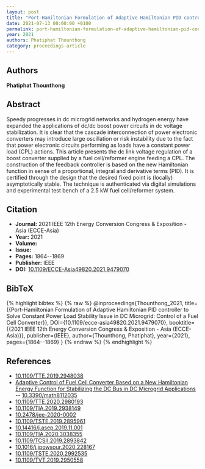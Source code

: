 ```yaml
---
layout: post
title: "Port-Hamiltonian Formulation of Adaptive Hamiltonian PID controller to Solve Constant Power Load Stability Issue in DC Microgrid: Control of a Fuel Cell Converter"
date: 2021-07-13 00:00:00 +0100
permalink: port-hamiltonian-formulation-of-adaptive-hamiltonian-pid-controller-to-solve-constant-power-load-stability-issue-in-dc-microgrid-control-of-a-fuel-cell-converter
year: 2021
authors: Phatiphat Thounthong
category: proceedings-article
---
```

 
## Authors
**Phatiphat Thounthong**
 
## Abstract
Speedy progresses in dc microgrid networks and hydrogen energy have expanded the applications of dc/dc boost power circuits in dc voltage stabilization. It is clear that the cascade interconnection of power electronic converters may introduce large oscillation or risk instability due to the fact that power electronic circuits performing as loads have a constant power load (CPL) actions. This article presents the dc link voltage regulation of a boost converter supplied by a fuel cell/reformer engine feeding a CPL. The construction of the feedback controller is based on the new Hamiltonian function in sense of a proportional, integral and derivative terms (PID). It is certified through the design that the desired fixed point is (locally) asymptotically stable. The technique is authenticated via digital simulations and experimental test bench of a 2.5 kW fuel cell/reformer system.
 
## Citation
- **Journal:** 2021 IEEE 12th Energy Conversion Congress &amp; Exposition - Asia (ECCE-Asia)
- **Year:** 2021
- **Volume:** 
- **Issue:** 
- **Pages:** 1864--1869
- **Publisher:** IEEE
- **DOI:** [10.1109/ECCE-Asia49820.2021.9479070](https://doi.org/10.1109/ECCE-Asia49820.2021.9479070)
 
## BibTeX
{% highlight bibtex %}
{% raw %}
@inproceedings{Thounthong_2021,
  title={{Port-Hamiltonian Formulation of Adaptive Hamiltonian PID controller to Solve Constant Power Load Stability Issue in DC Microgrid: Control of a Fuel Cell Converter}},
  DOI={10.1109/ecce-asia49820.2021.9479070},
  booktitle={{2021 IEEE 12th Energy Conversion Congress &amp; Exposition - Asia (ECCE-Asia)}},
  publisher={IEEE},
  author={Thounthong, Phatiphat},
  year={2021},
  pages={1864--1869}
}
{% endraw %}
{% endhighlight %}
 
## References
- [10.1109/TTE.2019.2948038](https://doi.org/10.1109/TTE.2019.2948038)
- [Adaptive Control of Fuel Cell Converter Based on a New Hamiltonian Energy Function for Stabilizing the DC Bus in DC Microgrid Applications](adaptive-control-of-fuel-cell-converter-based-on-a-new-hamiltonian-energy-function-for-stabilizing-the-dc-bus-in-dc-microgrid-applications) -- [10.3390/math8112035](https://doi.org/10.3390/math8112035)
- [10.1109/TTE.2020.2980193](https://doi.org/10.1109/TTE.2020.2980193)
- [10.1109/TIA.2019.2938149](https://doi.org/10.1109/TIA.2019.2938149)
- [10.2478/jee-2020-0002](https://doi.org/10.2478/jee-2020-0002)
- [10.1109/TSTE.2019.2895961](https://doi.org/10.1109/TSTE.2019.2895961)
- [10.14416/j.asep.2019.11.001](https://doi.org/10.14416/j.asep.2019.11.001)
- [10.1109/TIA.2020.3038355](https://doi.org/10.1109/TIA.2020.3038355)
- [10.1109/TCSII.2019.2893842](https://doi.org/10.1109/TCSII.2019.2893842)
- [10.1016/j.jpowsour.2020.228167](https://doi.org/10.1016/j.jpowsour.2020.228167)
- [10.1109/TSTE.2020.2992535](https://doi.org/10.1109/TSTE.2020.2992535)
- [10.1109/TVT.2019.2950558](https://doi.org/10.1109/TVT.2019.2950558)

